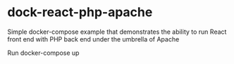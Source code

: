 # dock-react-php-apache
Simple docker-compose example that demonstrates the ability to run React front end with PHP back end under the umbrella of Apache 

Run docker-compose up
